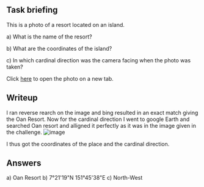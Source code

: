 ## Task briefing
This is a photo of a resort located on an island.

a) What is the name of the resort?

b) What are the coordinates of the island?

c) In which cardinal direction was the camera facing when the photo was taken?


Click [here](https://gralhix.com/wp-content/uploads/2023/08/osint-exercise-004-big-picture.jpg) to open the photo on a new tab.

## Writeup
I ran reverse rearch on the image and bing resulted in an exact match giving the Oan Resort. Now for the cardinal direction I went to google Earth and searched Oan resort and alligned it perfectly as it was in the image given in the challenge.
![image](https://github.com/AKripper/COPS-CSOC/assets/167231621/5db0c37b-9ffe-4a4e-b032-6dd7ae9154f0)

I thus got the coordinates of the place and the cardinal direction.

## Answers
a) Oan Resort
b) 7°21'19"N 151°45'38"E
c) North-West
